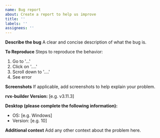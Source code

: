 ```yaml
---
name: Bug report
about: Create a report to help us improve
title: ''
labels: ''
assignees: ''
---
```


**Describe the bug**
A clear and concise description of what the bug is.

**To Reproduce**
Steps to reproduce the behavior:

1. Go to '...'
2. Click on '....'
3. Scroll down to '....'
4. See error

**Screenshots**
If applicable, add screenshots to help explain your problem.

**rvx-builder Version:** [e.g. v3.11.3]

**Desktop (please complete the following information):**

- OS: [e.g. Windows]
- Version: [e.g. 10]

**Additional context**
Add any other context about the problem here.

